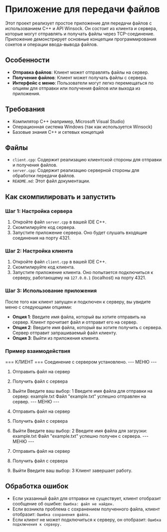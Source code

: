 # Приложение для передачи файлов

Этот проект реализует простое приложение для передачи файлов с использованием C++ и API Winsock. Он состоит из клиента и сервера, которые могут отправлять и получать файлы через TCP-соединение. Приложение демонстрирует основные концепции программирования сокетов и операции ввода-вывода файлов.

## Особенности

- **Отправка файлов**: Клиент может отправлять файлы на сервер.
- **Получение файлов**: Клиент может получать файлы с сервера.
- **Интерфейс с меню**: Пользователи могут легко перемещаться по опциям для отправки или получения файлов или выхода из приложения.

## Требования

- Компилятор C++ (например, Microsoft Visual Studio)
- Операционная система Windows (так как используется Winsock)
- Базовые знания C++ и сетевых концепций

## Файлы

- `client.cpp`: Содержит реализацию клиентской стороны для отправки и получения файлов.
- `server.cpp`: Содержит реализацию серверной стороны для обработки передачи файлов.
- `README.md`: Этот файл документации.

## Как скомпилировать и запустить

### Шаг 1: Настройка сервера

1. Откройте файл `server.cpp` в вашей IDE C++.
2. Скомпилируйте код сервера.
3. Запустите приложение сервера. Оно будет слушать входящие соединения на порту 4321.

### Шаг 2: Настройка клиента

1. Откройте файл `client.cpp` в вашей IDE C++.
2. Скомпилируйте код клиента.
3. Запустите приложение клиента. Оно попытается подключиться к серверу, работающему на `127.0.0.1` (localhost) на порту 4321.

### Шаг 3: Использование приложения

После того как клиент запущен и подключен к серверу, вы увидите меню с следующими опциями:

- **Опция 1**: Введите имя файла, который вы хотите отправить на сервер. Клиент прочитает файл и отправит его на сервер.
- **Опция 2**: Введите имя файла, который вы хотите получить с сервера. Сервер отправит запрашиваемый файл клиенту.
- **Опция 3**: Выйти из приложения клиента.

### Пример взаимодействия
=== КЛИЕНТ ===
Соединение с сервером установлено.
--- МЕНЮ ---

1. Отправить файл на сервер
2. Получить файл с сервера
3. Выйти
Введите ваш выбор: 1
Введите имя файла для отправки на сервер: example.txt
Файл "example.txt" успешно отправлен на сервер.
--- МЕНЮ ---

1. Отправить файл на сервер
2. Получить файл с сервера
3. Выйти
Введите ваш выбор: 2
Введите имя файла для загрузки: example.txt
Файл "example.txt" успешно получен с сервера.
--- МЕНЮ ---

1. Отправить файл на сервер
2. Получить файл с сервера
3. Выйти
Введите ваш выбор: 3
Клиент завершает работу.


## Обработка ошибок

- Если указанный файл для отправки не существует, клиент отобразит сообщение об ошибке: `Ошибка: файл не найден.`
- Если возникла проблема с сохранением полученного файла, клиент отобразит: `Ошибка сохранения файла.`
- Если клиент не может подключиться к серверу, он отобразит: `Ошибка подключения к серверу.`
